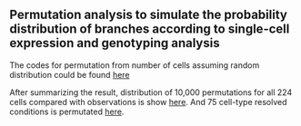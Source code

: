 ## Permutation analysis to simulate the probability distribution of branches according to single-cell expression and genotyping analysis

The codes for permutation from number of cells assuming random distribution could be found [here](https://github.com/shishenyxx/Human_DRG_SG/blob/main/Analysis/Permutation_single_cell/Permutation.sh)

After summarizing the result, distribution of 10,000 permutations for all 224 cells compared with observations is show [here](https://github.com/shishenyxx/Human_DRG_SG/blob/main/Analysis/Permutation_single_cell/Plot_224_permutation.R). And 75 cell-type resolved conditions is permutated [here](https://github.com/shishenyxx/Human_DRG_SG/blob/main/Analysis/Permutation_ingle_cell/Plot_75_permutation.R).
